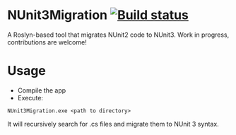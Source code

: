 # NUnit3Migration [![Build status](https://ci.appveyor.com/api/projects/status/j9tgafnrx4iwm2uk?svg=true)](https://ci.appveyor.com/project/timootei/nunit3migration)
A Roslyn-based tool that migrates NUnit2 code to NUnit3. Work in progress, contributions are welcome!

# Usage
* Compile the app
* Execute:
```
NUnit3Migration.exe <path to directory>
```

It will recursively search for .cs files and migrate them to NUnit 3 syntax.

